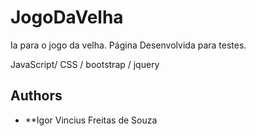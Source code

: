 # JogoDaVelha
Ia para o jogo da velha. Página Desenvolvida para testes.


JavaScript/ CSS /  bootstrap / jquery

## Authors

* **Igor Vincius Freitas de Souza
